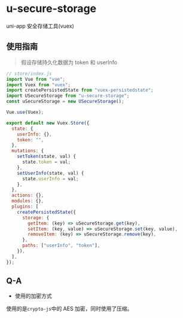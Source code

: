 # u-secure-storage

uni-app 安全存储工具(vuex)

## 使用指南

> 假设存储持久化数据为 token 和 userInfo

```js
// store/index.js
import Vue from "vue";
import Vuex from "vuex";
import createPersistedState from "vuex-persistedstate";
import USecureStorage from "u-secure-storage";
const uSecureStorage = new USecureStorage();

Vue.use(Vuex);

export default new Vuex.Store({
  state: {
    userInfo: {},
    token: "",
  },
  mutations: {
    setToken(state, val) {
      state.token = val;
    },
    setUserInfo(state, val) {
      state.userInfo = val;
    },
  },
  actions: {},
  modules: {},
  plugins: [
    createPersistedState({
      storage: {
        getItem: (key) => uSecureStorage.get(key),
        setItem: (key, value) => uSecureStorage.set(key, value),
        removeItem: (key) => uSecureStorage.remove(key),
      },
      paths: ["userInfo", "token"],
    }),
  ],
});
```

## Q-A

- 使用的加密方式

使用的是`crypto-js`中的 AES 加密，同时使用了压缩。
